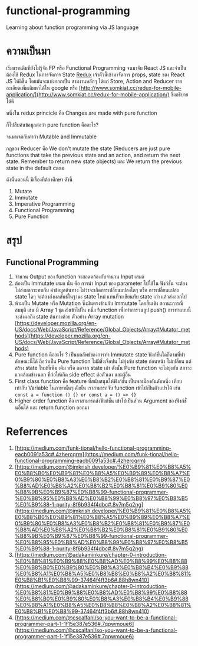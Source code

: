 # functional-programming
Learning about function programming via JS language

# ความเป็นมา

เริ่มแรกเดิมทียังไม่รู้จัก FP หรือ Functional Programming จนมาจับ React JS และจำเป็นต้องใช้ Redux ในการจัดการ State
[Redux](http://redux.js.org/) เจ้าตัวนี้เข้ามาจัดการ props, state ของ React JS ให้ดีขึ้น โดยมันจะแบ่งออกเป็น สามงานหลักๆ ได้แก่ Store, Action and Reducer รายละเอียดเพิ่มเติมหาได้ใน google หรือ [http://www.somkiat.cc/redux-for-mobile-application/](http://www.somkiat.cc/redux-for-mobile-application/) ซึ่งอธิบายได้ดี

หนึ่งใน redux princicle คือ Changes are made with pure function

ก็ไปสืบค้นข้อมูลต่อว่า pure function คืออะไร?

จนมาเจอกับคำว่า Mutable and Immutable

กฏของ Reducer คือ We don't mutate the state (Reducers are just pure functions that take the previous state and an action, and return the next state. Remember to return new state objects) และ We return the previous state in the default case

ดังนั้นตอนนี้ มีเรื่องที่ต้องศึกษา ดังนี้
1. Mutate
2. Immutate
3. Imperative Programming
4. Functional Programming
5. Pure Function

# สรุป

## Functional Programming
1. จำนวน Output ของ function จะสอดคล้องกับจำนวน Input เสมอ
2. ต้องเป็น Immutate เสมอ นั่น คือ การนำ Input ของ parameter ไปใช้ใน ฟังก์ชั่น จะต้องไม่ส่งผลกระทบกับ ค่าข้อมูลต้นทาง ไม่ว่าจะเกิดการเปลี่ยนแปลงใดๆ หรือ การเปลี่ยนแปลง state ใดๆ จะต้องส่งผลลัพธ์ในฐานะ state ใหม่ แทนที่จะเขียนทับ state เก่า แล้วส่งออกไป
3. ห้ามเป็น Mutate หรือ Mutation ซึ่งมันตรงข้ามกับ Immutate โดยสิ้นเชิง สถานะการณืสมมุติ เช่น มี Array 1 ชุด ส่งเข้าไปใน หนึ่ง function เพื่อทำการวนลูป push() การทำแบบนี้จะส่งผลถึง state ต้นทางด้วย ตัวอย่าง Array mutation [https://developer.mozilla.org/en-US/docs/Web/JavaScript/Reference/Global_Objects/Array#Mutator_methods](https://developer.mozilla.org/en-US/docs/Web/JavaScript/Reference/Global_Objects/Array#Mutator_methods)
4. Pure function คืออะไร ? เป็นผลลัพธ์ของการทำ Immutate state ฟังก์ชั่นใดก็ตามที่ทำลักษณะนี้ได้ ถือว่าเป็น Pure function ไม่มีสิ่งเจือปน ไม่ยุ่งกับ state ก่อนหน้า ไม่เปลี่ยน แต่สร้าง state ใหม่ที่เพิ่ม เติม หรือ ลดจาก state เก่า ดังนั้น Pure function จะไม่ยุ่งกับ สภาวะแวดล้อมข้างนอก ที่ก่อให้เกิด side effect ต่อตัวเอง และผู้อื่น
5. First class function คือ feature ที่สนับสนุนให้ฟังก์ชั่น เป็นพลเมืองอันดับหนึ่ง เทียบเท่ากับ Variable ในภาษานั้นๆ ดังนั้น เราสามารถจับ function เข้าไปเป็นตัวแปรได้ เช่น `const a = function () {} or const a = () => {}`
6. Higher order function คือ เราสามารถส่งฟังก์ชั่น เข้าไปเป็นส่วน Argument ของฟังก์ชั่นอื่นได้ และ return function ออกมา

# Referrences
1. [https://medium.com/funk-tional/hello-functional-programming-eacb0091a53c#.4zhercqrm](https://medium.com/funk-tional/hello-functional-programming-eacb0091a53c#.4zhercqrm)
2. [https://medium.com/@imkrish.developer/%E0%B9%81%E0%B8%A5%E0%B8%B0%E0%B9%81%E0%B8%A5%E0%B9%89%E0%B8%A7%E0%B9%80%E0%B8%A3%E0%B8%B2%E0%B8%81%E0%B9%87%E0%B8%AD%E0%B8%A2%E0%B8%B2%E0%B8%81%E0%B9%80%E0%B8%9B%E0%B9%87%E0%B8%99-functional-programmer-%E0%B8%95%E0%B8%AD%E0%B8%99%E0%B8%97%E0%B8%B5%E0%B9%88-1-purity-8f6b934f4dbc#.8v7m5q2ng](https://medium.com/@imkrish.developer/%E0%B9%81%E0%B8%A5%E0%B8%B0%E0%B9%81%E0%B8%A5%E0%B9%89%E0%B8%A7%E0%B9%80%E0%B8%A3%E0%B8%B2%E0%B8%81%E0%B9%87%E0%B8%AD%E0%B8%A2%E0%B8%B2%E0%B8%81%E0%B9%80%E0%B8%9B%E0%B9%87%E0%B8%99-functional-programmer-%E0%B8%95%E0%B8%AD%E0%B8%99%E0%B8%97%E0%B8%B5%E0%B9%88-1-purity-8f6b934f4dbc#.8v7m5q2ng)
3. [https://medium.com/@adakaminkure/chapter-0-introduction-%E0%B8%81%E0%B9%88%E0%B8%AD%E0%B8%99%E0%B8%88%E0%B8%B0%E0%B9%80%E0%B8%A3%E0%B8%B4%E0%B9%88%E0%B8%A1%E0%B8%A5%E0%B8%B8%E0%B8%A2%E0%B8%81%E0%B8%B1%E0%B8%99-37464f4ff3b6#.88h8wn410](https://medium.com/@adakaminkure/chapter-0-introduction-%E0%B8%81%E0%B9%88%E0%B8%AD%E0%B8%99%E0%B8%88%E0%B8%B0%E0%B9%80%E0%B8%A3%E0%B8%B4%E0%B9%88%E0%B8%A1%E0%B8%A5%E0%B8%B8%E0%B8%A2%E0%B8%81%E0%B8%B1%E0%B8%99-37464f4ff3b6#.88h8wn410)
4. [https://medium.com/@cscalfani/so-you-want-to-be-a-functional-programmer-part-1-1f15e387e536#.7qpwmoue6](https://medium.com/@cscalfani/so-you-want-to-be-a-functional-programmer-part-1-1f15e387e536#.7qpwmoue6)
